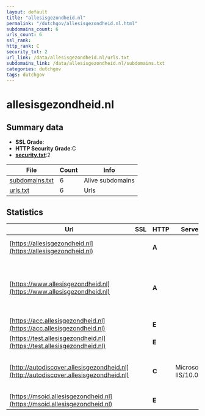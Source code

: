 ```yaml
---
layout: default
title: "allesisgezondheid.nl"
permalink: "/dutchgov/allesisgezondheid.nl.html"
subdomains_count: 6
urls_count: 6
ssl_rank: 
http_rank: C
security_txt: 2
url_link: /data/allesisgezondheid.nl/urls.txt
subdomains_link: /data/allesisgezondheid.nl/subdomains.txt
categories: dutchgov
tags: dutchgov
---
```



# allesisgezondheid.nl
## Summary data


 - **SSL Grade**:
 - **HTTP Security Grade**:C
 - **[security.txt](https://www.digitaleoverheid.nl/nieuws/standaard-security-txt-nu-verplicht-voor-overheid/)**:2


| File       | Count | Info |
|------------|-------|------|
|[subdomains.txt](/DutchGovScope/data/allesisgezondheid.nl/subdomains.txt)|6|Alive subdomains|
|[urls.txt](/DutchGovScope/data/allesisgezondheid.nl/urls.txt)|6|Urls|


## Statistics


| Url | SSL | HTTP | Server | Cookie | HSTS | CORS | CTO | CSP | XFO | XXP | RP |FP| Tech |Title |
|--------|-------|-------|------|------|------|------|------|------|------|------|------|------|------|------|
|[https://allesisgezondheid.nl](https://allesisgezondheid.nl)| | **A**|| |:white_check_mark: | | | | :white_check_mark: | :white_check_mark: | :white_check_mark: | |HSTS Varnish:6.2|301 Moved Perman...|
|[https://www.allesisgezondheid.nl](https://www.allesisgezondheid.nl)| | **A**|| |:white_check_mark: | | | | :white_check_mark: | :white_check_mark: | :white_check_mark: | |HSTS MySQL PHP Varnish:6.2 WordPress Yoast SEO:20.13|Landelijk netwer...|
|[https://acc.allesisgezondheid.nl](https://acc.allesisgezondheid.nl)| | **E**|| | | | | | | | :white_check_mark: | |HSTS Varnish:6.2|Default site|
|[https://test.allesisgezondheid.nl](https://test.allesisgezondheid.nl)| | **E**|| | | | | | | | :white_check_mark: | |HSTS Varnish|Default site|
|[http://autodiscover.allesisgezondheid.nl](http://autodiscover.allesisgezondheid.nl)| | **C**|Microsoft-IIS/10.0| |:white_check_mark: | | | | | | :white_check_mark: | |IIS:10.0 Microsoft ASP.NET Windows Server||
|[https://msoid.allesisgezondheid.nl](https://msoid.allesisgezondheid.nl)| | **E**|| | | | | | | | :white_check_mark: | ||Object moved|


